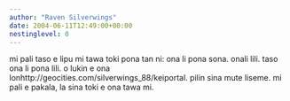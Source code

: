 ```yaml
---
author: "Raven Silverwings"
date: 2004-06-11T12:49:00+00:00
nestinglevel: 0
---
```

mi pali taso e lipu mi tawa toki pona tan ni: ona li pona sona. onali lili. taso ona li pona lili. o lukin e ona lonhttp://geocities.com/silverwings\_88/keiportal. pilin sina mute liseme. mi pali e pakala, la sina toki e ona tawa mi.
